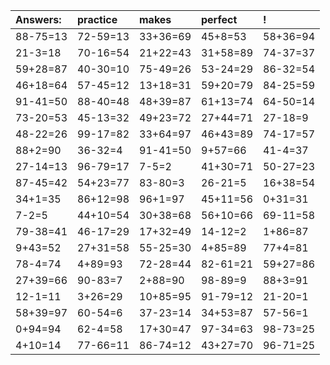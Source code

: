 | Answers: | practice | makes | perfect | ! |
| :--- | :--- | :--- | :--- | :--- |
| 88-75=13 | 72-59=13 | 33+36=69 | 45+8=53 | 58+36=94 | 
| 21-3=18 | 70-16=54 | 21+22=43 | 31+58=89 | 74-37=37 | 
| 59+28=87 | 40-30=10 | 75-49=26 | 53-24=29 | 86-32=54 | 
| 46+18=64 | 57-45=12 | 13+18=31 | 59+20=79 | 84-25=59 | 
| 91-41=50 | 88-40=48 | 48+39=87 | 61+13=74 | 64-50=14 | 
| 73-20=53 | 45-13=32 | 49+23=72 | 27+44=71 | 27-18=9 | 
| 48-22=26 | 99-17=82 | 33+64=97 | 46+43=89 | 74-17=57 | 
| 88+2=90 | 36-32=4 | 91-41=50 | 9+57=66 | 41-4=37 | 
| 27-14=13 | 96-79=17 | 7-5=2 | 41+30=71 | 50-27=23 | 
| 87-45=42 | 54+23=77 | 83-80=3 | 26-21=5 | 16+38=54 | 
| 34+1=35 | 86+12=98 | 96+1=97 | 45+11=56 | 0+31=31 | 
| 7-2=5 | 44+10=54 | 30+38=68 | 56+10=66 | 69-11=58 | 
| 79-38=41 | 46-17=29 | 17+32=49 | 14-12=2 | 1+86=87 | 
| 9+43=52 | 27+31=58 | 55-25=30 | 4+85=89 | 77+4=81 | 
| 78-4=74 | 4+89=93 | 72-28=44 | 82-61=21 | 59+27=86 | 
| 27+39=66 | 90-83=7 | 2+88=90 | 98-89=9 | 88+3=91 | 
| 12-1=11 | 3+26=29 | 10+85=95 | 91-79=12 | 21-20=1 | 
| 58+39=97 | 60-54=6 | 37-23=14 | 34+53=87 | 57-56=1 | 
| 0+94=94 | 62-4=58 | 17+30=47 | 97-34=63 | 98-73=25 | 
| 4+10=14 | 77-66=11 | 86-74=12 | 43+27=70 | 96-71=25 | 
